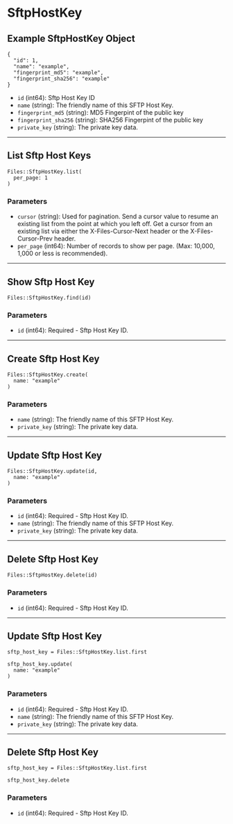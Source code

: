 # SftpHostKey

## Example SftpHostKey Object

```
{
  "id": 1,
  "name": "example",
  "fingerprint_md5": "example",
  "fingerprint_sha256": "example"
}
```

* `id` (int64): Sftp Host Key ID
* `name` (string): The friendly name of this SFTP Host Key.
* `fingerprint_md5` (string): MD5 Fingerpint of the public key
* `fingerprint_sha256` (string): SHA256 Fingerpint of the public key
* `private_key` (string): The private key data.


---

## List Sftp Host Keys

```
Files::SftpHostKey.list(
  per_page: 1
)
```

### Parameters

* `cursor` (string): Used for pagination.  Send a cursor value to resume an existing list from the point at which you left off.  Get a cursor from an existing list via either the X-Files-Cursor-Next header or the X-Files-Cursor-Prev header.
* `per_page` (int64): Number of records to show per page.  (Max: 10,000, 1,000 or less is recommended).


---

## Show Sftp Host Key

```
Files::SftpHostKey.find(id)
```

### Parameters

* `id` (int64): Required - Sftp Host Key ID.


---

## Create Sftp Host Key

```
Files::SftpHostKey.create(
  name: "example"
)
```

### Parameters

* `name` (string): The friendly name of this SFTP Host Key.
* `private_key` (string): The private key data.


---

## Update Sftp Host Key

```
Files::SftpHostKey.update(id, 
  name: "example"
)
```

### Parameters

* `id` (int64): Required - Sftp Host Key ID.
* `name` (string): The friendly name of this SFTP Host Key.
* `private_key` (string): The private key data.


---

## Delete Sftp Host Key

```
Files::SftpHostKey.delete(id)
```

### Parameters

* `id` (int64): Required - Sftp Host Key ID.


---

## Update Sftp Host Key

```
sftp_host_key = Files::SftpHostKey.list.first

sftp_host_key.update(
  name: "example"
)
```

### Parameters

* `id` (int64): Required - Sftp Host Key ID.
* `name` (string): The friendly name of this SFTP Host Key.
* `private_key` (string): The private key data.


---

## Delete Sftp Host Key

```
sftp_host_key = Files::SftpHostKey.list.first

sftp_host_key.delete
```

### Parameters

* `id` (int64): Required - Sftp Host Key ID.
